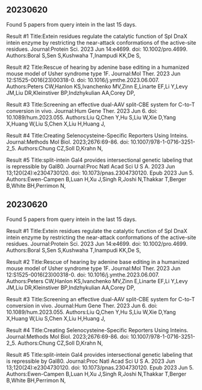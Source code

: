 ## 20230620

Found 5 papers from query intein in the last 15 days.

Result #1
Title:Extein residues regulate the catalytic function of Spl DnaX intein enzyme by restricting the near-attack conformations of the active-site residues.
Journal:Protein Sci. 2023 Jun 14:e4699. doi: 10.1002/pro.4699.
Authors:Boral S,Sen S,Kushwaha T,Inampudi KK,De S,

Result #2
Title:Rescue of hearing by adenine base editing in a humanized mouse model of Usher syndrome type 1F.
Journal:Mol Ther. 2023 Jun 12:S1525-0016(23)00318-0. doi: 10.1016/j.ymthe.2023.06.007.
Authors:Peters CW,Hanlon KS,Ivanchenko MV,Zinn E,Linarte EF,Li Y,Levy JM,Liu DR,Kleinstiver BP,Indzhykulian AA,Corey DP,

Result #3
Title:Screening an effective dual-AAV split-CBE system for C-to-T conversion in vivo.
Journal:Hum Gene Ther. 2023 Jun 6. doi: 10.1089/hum.2023.055.
Authors:Liu Q,Chen Y,Hu S,Liu W,Xie D,Yang X,Huang W,Liu S,Chen X,Liu H,Huang J,

Result #4
Title:Creating Selenocysteine-Specific Reporters Using Inteins.
Journal:Methods Mol Biol. 2023;2676:69-86. doi: 10.1007/978-1-0716-3251-2_5.
Authors:Chung CZ,Soll D,Krahn N,

Result #5
Title:split-intein Gal4 provides intersectional genetic labeling that is repressible by Gal80.
Journal:Proc Natl Acad Sci U S A. 2023 Jun 13;120(24):e2304730120. doi: 10.1073/pnas.2304730120. Epub 2023 Jun 5.
Authors:Ewen-Campen B,Luan H,Xu J,Singh R,Joshi N,Thakkar T,Berger B,White BH,Perrimon N,

## 20230620

Found 5 papers from query intein in the last 15 days.

Result #1
Title:Extein residues regulate the catalytic function of Spl DnaX intein enzyme by restricting the near-attack conformations of the active-site residues.
Journal:Protein Sci. 2023 Jun 14:e4699. doi: 10.1002/pro.4699.
Authors:Boral S,Sen S,Kushwaha T,Inampudi KK,De S,

Result #2
Title:Rescue of hearing by adenine base editing in a humanized mouse model of Usher syndrome type 1F.
Journal:Mol Ther. 2023 Jun 12:S1525-0016(23)00318-0. doi: 10.1016/j.ymthe.2023.06.007.
Authors:Peters CW,Hanlon KS,Ivanchenko MV,Zinn E,Linarte EF,Li Y,Levy JM,Liu DR,Kleinstiver BP,Indzhykulian AA,Corey DP,

Result #3
Title:Screening an effective dual-AAV split-CBE system for C-to-T conversion in vivo.
Journal:Hum Gene Ther. 2023 Jun 6. doi: 10.1089/hum.2023.055.
Authors:Liu Q,Chen Y,Hu S,Liu W,Xie D,Yang X,Huang W,Liu S,Chen X,Liu H,Huang J,

Result #4
Title:Creating Selenocysteine-Specific Reporters Using Inteins.
Journal:Methods Mol Biol. 2023;2676:69-86. doi: 10.1007/978-1-0716-3251-2_5.
Authors:Chung CZ,Soll D,Krahn N,

Result #5
Title:split-intein Gal4 provides intersectional genetic labeling that is repressible by Gal80.
Journal:Proc Natl Acad Sci U S A. 2023 Jun 13;120(24):e2304730120. doi: 10.1073/pnas.2304730120. Epub 2023 Jun 5.
Authors:Ewen-Campen B,Luan H,Xu J,Singh R,Joshi N,Thakkar T,Berger B,White BH,Perrimon N,

